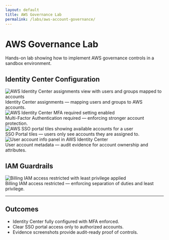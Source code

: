 ```yaml
---
layout: default
title: AWS Governance Lab
permalink: /labs/aws-account-governance/
---
```


# AWS Governance Lab

Hands-on lab showing how to implement AWS governance controls in a sandbox environment.

## Identity Center Configuration

<div class="figure">
  <img src="/grc_portfolio/assets/img/labs/aws-account-governance/identity-center-assignments.png"
       alt="AWS Identity Center assignments view with users and groups mapped to accounts">
  <div class="figcaption">Identity Center assignments — mapping users and groups to AWS accounts.</div>
</div>

<div class="figure">
  <img src="/grc_portfolio/assets/img/labs/aws-account-governance/identity-center-mfa-required.png"
       alt="AWS Identity Center MFA required setting enabled">
  <div class="figcaption">Multi-Factor Authentication required — enforcing stronger account protection.</div>
</div>

<div class="figure">
  <img src="/grc_portfolio/assets/img/labs/aws-account-governance/sso-portal-tiles.png"
       alt="AWS SSO portal tiles showing available accounts for a user">
  <div class="figcaption">SSO Portal tiles — users only see accounts they are assigned to.</div>
</div>

<div class="figure">
  <img src="/grc_portfolio/assets/img/labs/aws-account-governance/user-account-info.png"
       alt="User account info panel in AWS Identity Center">
  <div class="figcaption">User account metadata — audit evidence for account ownership and attributes.</div>
</div>

## IAM Guardrails

<div class="figure">
  <img src="/grc_portfolio/assets/img/labs/aws-account-governance/billing-iam-access.png"
       alt="Billing IAM access restricted with least privilege applied">
  <div class="figcaption">Billing IAM access restricted — enforcing separation of duties and least privilege.</div>
</div>

---

## Outcomes
- Identity Center fully configured with MFA enforced.  
- Clear SSO portal access only to authorized accounts.  
- Evidence screenshots provide audit-ready proof of controls.  

